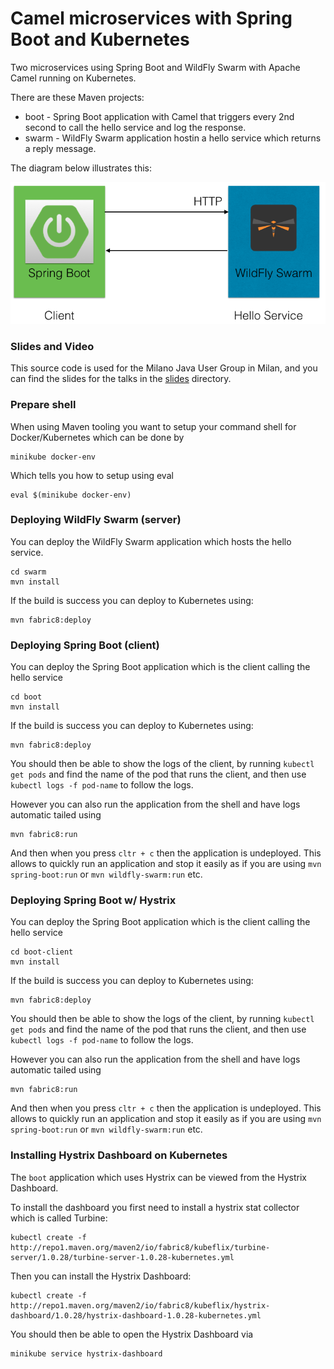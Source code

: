 # Camel microservices with Spring Boot and Kubernetes

Two microservices using Spring Boot and WildFly Swarm with Apache Camel running on Kubernetes.

There are these Maven projects:

* boot - Spring Boot application with Camel that triggers every 2nd second to call the hello service and log the response.
* swarm - WildFly Swarm application hostin a hello service which returns a reply message.

The diagram below illustrates this:

![Overview](diagram.png?raw=true "Overview")


### Slides and Video

This source code is used for the Milano Java User Group in Milan, and you can find the slides for the talks in the [slides](slides) directory.


### Prepare shell

When using Maven tooling you want to setup your command shell for Docker/Kubernetes which can be done by

    minikube docker-env

Which tells you how to setup using eval

    eval $(minikube docker-env)


### Deploying WildFly Swarm (server)

You can deploy the WildFly Swarm application which hosts the hello service.

    cd swarm
    mvn install

If the build is success you can deploy to Kubernetes using:

    mvn fabric8:deploy


### Deploying Spring Boot (client)

You can deploy the Spring Boot application which is the client calling the hello service

    cd boot
    mvn install

If the build is success you can deploy to Kubernetes using:

    mvn fabric8:deploy

You should then be able to show the logs of the client, by running `kubectl get pods` and find the name of the pod that runs the client, and then use `kubectl logs -f pod-name` to follow the logs.

However you can also run the application from the shell and have logs automatic tailed using

    mvn fabric8:run

And then when you press `cltr + c` then the application is undeployed. This allows to quickly run an application and stop it easily as if you are using `mvn spring-boot:run` or `mvn wildfly-swarm:run` etc.

### Deploying Spring Boot w/ Hystrix

You can deploy the Spring Boot application which is the client calling the hello service

    cd boot-client
    mvn install

If the build is success you can deploy to Kubernetes using:

    mvn fabric8:deploy

You should then be able to show the logs of the client, by running `kubectl get pods` and find the name of the pod that runs the client, and then use `kubectl logs -f pod-name` to follow the logs.

However you can also run the application from the shell and have logs automatic tailed using

    mvn fabric8:run

And then when you press `cltr + c` then the application is undeployed. This allows to quickly run an application and stop it easily as if you are using `mvn spring-boot:run` or `mvn wildfly-swarm:run` etc.


### Installing Hystrix Dashboard on Kubernetes

The `boot` application which uses Hystrix can be viewed from the Hystrix Dashboard.

To install the dashboard you first need to install a hystrix stat collector which is called Turbine:

    kubectl create -f http://repo1.maven.org/maven2/io/fabric8/kubeflix/turbine-server/1.0.28/turbine-server-1.0.28-kubernetes.yml

Then you can install the Hystrix Dashboard:

    kubectl create -f http://repo1.maven.org/maven2/io/fabric8/kubeflix/hystrix-dashboard/1.0.28/hystrix-dashboard-1.0.28-kubernetes.yml

You should then be able to open the Hystrix Dashboard via

    minikube service hystrix-dashboard

